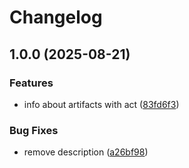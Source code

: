 # Changelog

## 1.0.0 (2025-08-21)


### Features

* info about artifacts with act ([83fd6f3](https://github.com/johngeorgewright/action-test/commit/83fd6f3b6f5fe3beb168436c5a47e3e7acd6ed9d))


### Bug Fixes

* remove description ([a26bf98](https://github.com/johngeorgewright/action-test/commit/a26bf982820cd59b6ade66390a19ed2a7236fed9))
